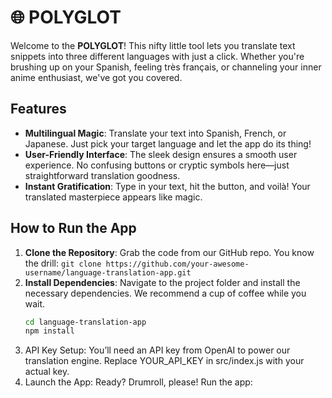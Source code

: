 # 🌐 POLYGLOT

Welcome to the **POLYGLOT**! This nifty little tool lets you translate text snippets into three different languages with just a click. Whether you're brushing up on your Spanish, feeling très français, or channeling your inner anime enthusiast, we've got you covered.

## Features

- **Multilingual Magic**: Translate your text into Spanish, French, or Japanese. Just pick your target language and let the app do its thing!
- **User-Friendly Interface**: The sleek design ensures a smooth user experience. No confusing buttons or cryptic symbols here—just straightforward translation goodness.
- **Instant Gratification**: Type in your text, hit the button, and voilà! Your translated masterpiece appears like magic.

## How to Run the App

1. **Clone the Repository**: Grab the code from our GitHub repo. You know the drill: `git clone https://github.com/your-awesome-username/language-translation-app.git`
2. **Install Dependencies**: Navigate to the project folder and install the necessary dependencies. We recommend a cup of coffee while you wait.
   ```bash
   cd language-translation-app
   npm install
   ```
3. API Key Setup: You’ll need an API key from OpenAI to power our translation engine. Replace YOUR_API_KEY in src/index.js with your actual key.
4. Launch the App: Ready? Drumroll, please! Run the app:
    ```
    
    ```